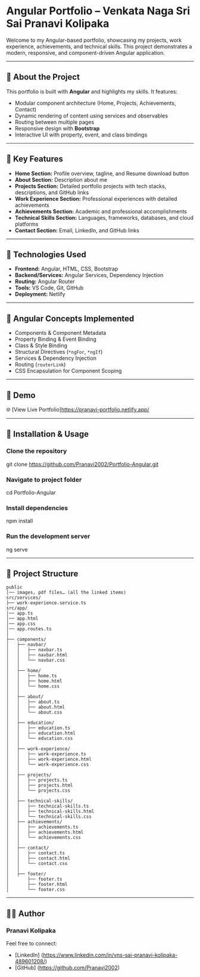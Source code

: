 # Angular Portfolio – Venkata Naga Sri Sai Pranavi Kolipaka

Welcome to my Angular-based portfolio, showcasing my projects, work experience, achievements, and technical skills. This project demonstrates a modern, responsive, and component-driven Angular application.

---

## 🔹 About the Project

This portfolio is built with **Angular** and highlights my skills. It features:

- Modular component architecture (Home, Projects, Achievements, Contact)
- Dynamic rendering of content using services and observables
- Routing between multiple pages
- Responsive design with **Bootstrap**
- Interactive UI with property, event, and class bindings

---

## 🔹 Key Features

- **Home Section:** Profile overview, tagline, and Resume download button 
- **About Section:** Description about me 
- **Projects Section:** Detailed portfolio projects with tech stacks, descriptions, and GitHub links  
- **Work Experience Section:** Professional experiences with detailed achievements  
- **Achievements Section:** Academic and professional accomplishments 
- **Technical Skills Section:** Languages, frameworks, databases, and cloud platforms  
- **Contact Section:** Email, LinkedIn, and GitHub links  
 
---

## 🔹 Technologies Used

- **Frontend:** Angular, HTML, CSS, Bootstrap  
- **Backend/Services:** Angular Services, Dependency Injection  
- **Routing:** Angular Router  
- **Tools:** VS Code, Git, GitHub  
- **Deployment:** Netlify  

---

## 🔹 Angular Concepts Implemented

- Components & Component Metadata  
- Property Binding & Event Binding  
- Class & Style Binding  
- Structural Directives (`*ngFor`, `*ngIf`)  
- Services & Dependency Injection  
- Routing (`routerLink`)  
- CSS Encapsulation for Component Scoping  

---

## 🔹 Demo

🌐 [View Live Portfolio]https://pranavi-portfolio.netlify.app/

---

## 🔹 Installation & Usage

### Clone the repository
git clone https://github.com/Pranavi2002/Portfolio-Angular.git

### Navigate to project folder
cd Portfolio-Angular

### Install dependencies
npm install

### Run the development server
ng serve

---

## 📂 Project Structure

```plaintext
public
│── images, pdf files… (all the linked items)
src/services/
├── work-experience.service.ts
src/app/
│── app.ts
│── app.html
│── app.css
│── app.routes.ts
│
├── components/
│   ├── navbar/
│   │   ├── navbar.ts
│   │   ├── navbar.html
│   │   └── navbar.css
│   │
│   ├── home/
│   │   ├── home.ts
│   │   ├── home.html
│   │   └── home.css
│   │
│   ├── about/
│   │   ├── about.ts
│   │   ├── about.html
│   │   └── about.css
│   │
│   ├── education/
│   │   ├── education.ts
│   │   ├── education.html
│   │   └── education.css
│   │
│   ├── work-experience/
│   │   ├── work-experience.ts
│   │   ├── work-experience.html
│   │   └── work-experience.css
│   │
│   ├── projects/
│   │   ├── projects.ts
│   │   ├── projects.html
│   │   └── projects.css
│   │
│   ├── technical-skills/
│   │   ├── technical-skills.ts
│   │   ├── technical-skills.html
│   │   └── technical-skills.css
│   ├── achievements/
│   │   ├── achievements.ts
│   │   ├── achievements.html
│   │   └── achievements.css
│   │
│   ├── contact/
│   │   ├── contact.ts
│   │   ├── contact.html
│   │   └── contact.css
│   │
│   ├── footer/
│       ├── footer.ts
│       ├── footer.html
│       └── footer.css
```

---
## 👩‍💻 Author
### Pranavi Kolipaka
Feel free to connect: 
- [LinkedIn] (https://www.linkedin.com/in/vns-sai-pranavi-kolipaka-489601208/) 
- [GitHub] (https://github.com/Pranavi2002)